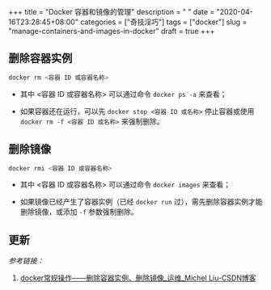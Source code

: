 +++
title = "Docker 容器和镜像的管理"
description = " "
date = "2020-04-16T23:28:45+08:00"
categories = ["奇技淫巧"]
tags = ["docker"]
slug = "manage-containers-and-images-in-docker"
draft = true
+++

## 删除容器实例

```bash
docker rm <容器 ID 或容器名称>
```

* 其中 <容器 ID 或容器名称> 可以通过命令 `docker ps -a` 来查看；

* 如果容器还在运行，可以先 `docker stop <容器 ID 或名称>` 停止容器或使用 `docker rm -f <容器 ID 或名称>` 来强制删除。

## 删除镜像

```bash
docker rmi <容器 ID 或容器名称>
```

* 其中 <容器 ID 或容器名称> 可以通过命令 `docker images` 来查看；

* 如果镜像已经产生了容器实例（已经 `docker run` 过），需先删除容器实例才能删除镜像，或添加 `-f` 参数强制删除。

## 更新

*参考链接：*

1. [docker常规操作——删除容器实例、删除镜像_运维_Michel Liu-CSDN博客](https://blog.csdn.net/Michel4Liu/article/details/80890661)